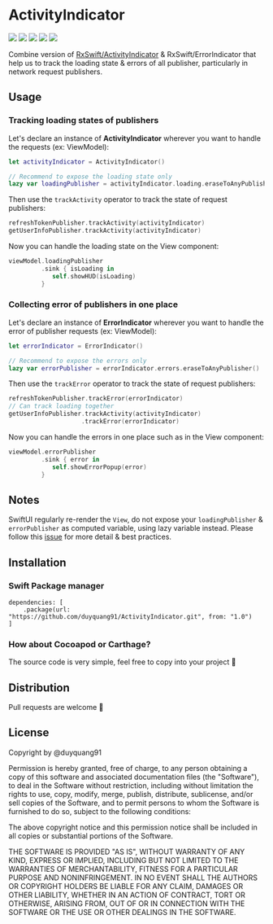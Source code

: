 # ActivityIndicator
![](https://img.shields.io/badge/iOS-13.0%2B-blue) ![](https://img.shields.io/badge/macOS-10.15%2B-blue) ![](https://img.shields.io/badge/watchOS-6.0%2B-blue) ![](https://img.shields.io/badge/tvOS-13.0%2B-blue) ![](https://img.shields.io/badge/Test%20coverage-82.3%25-brightgreen)

Combine version of [RxSwift/ActivityIndicator](https://github.com/ReactiveX/RxSwift/blob/main/RxExample/RxExample/Services/ActivityIndicator.swift) & RxSwift/ErrorIndicator that help us to track the loading state & errors of all publisher, particularly in network request publishers.
## Usage
### Tracking loading states of publishers
Let's declare an instance of **ActivityIndicator** wherever you want to handle the requests (ex: ViewModel):
```swift
let activityIndicator = ActivityIndicator()

// Recommend to expose the loading state only
lazy var loadingPublisher = activityIndicator.loading.eraseToAnyPublisher()
```
Then use the `trackActivity` operator to track the state of request publishers:
```swift
refreshTokenPublisher.trackActivity(activityIndicator)
getUserInfoPublisher.trackActivity(activityIndicator)
```
Now you can handle the loading state on the View component:
```swift
viewModel.loadingPublisher
         .sink { isLoading in
            self.showHUD(isLoading)
         }
```

### Collecting error of publishers in one place
Let's declare an instance of **ErrorIndicator** wherever you want to handle the error of publisher requests (ex: ViewModel):
```swift
let errorIndicator = ErrorIndicator()

// Recommend to expose the errors only
lazy var errorPublisher = errorIndicator.errors.eraseToAnyPublisher()
```
Then use the `trackError` operator to track the state of request publishers:
```swift
refreshTokenPublisher.trackError(errorIndicator)
// Can track loading together
getUserInfoPublisher.trackActivity(activityIndicator)
                    .trackError(errorIndicator)
```
Now you can handle the errors in one place such as in the View component:
```swift
viewModel.errorPublisher
         .sink { error in
            self.showErrorPopup(error)
         }
```

## Notes
SwiftUI regularly re-render the `View`, do not expose your `loadingPublisher` & `errorPublisher` as computed variable, using lazy variable instead. Please follow this [issue](https://github.com/duyquang91/ActivityIndicator/issues/2) for more detail & best practices.

## Installation
### Swift Package manager

```
dependencies: [
    .package(url: "https://github.com/duyquang91/ActivityIndicator.git", from: "1.0")
]
```
### How about Cocoapod or Carthage?
The source code is very simple, feel free to copy into your project 🤗

## Distribution
Pull requests are welcome 🤗

## License
Copyright by @duyquang91

Permission is hereby granted, free of charge, to any person obtaining a copy of this software and associated documentation files (the "Software"), to deal in the Software without restriction, including without limitation the rights to use, copy, modify, merge, publish, distribute, sublicense, and/or sell copies of the Software, and to permit persons to whom the Software is furnished to do so, subject to the following conditions:

The above copyright notice and this permission notice shall be included in all copies or substantial portions of the Software.

THE SOFTWARE IS PROVIDED "AS IS", WITHOUT WARRANTY OF ANY KIND, EXPRESS OR IMPLIED, INCLUDING BUT NOT LIMITED TO THE WARRANTIES OF MERCHANTABILITY, FITNESS FOR A PARTICULAR PURPOSE AND NONINFRINGEMENT. IN NO EVENT SHALL THE AUTHORS OR COPYRIGHT HOLDERS BE LIABLE FOR ANY CLAIM, DAMAGES OR OTHER LIABILITY, WHETHER IN AN ACTION OF CONTRACT, TORT OR OTHERWISE, ARISING FROM, OUT OF OR IN CONNECTION WITH THE SOFTWARE OR THE USE OR OTHER DEALINGS IN THE SOFTWARE.


